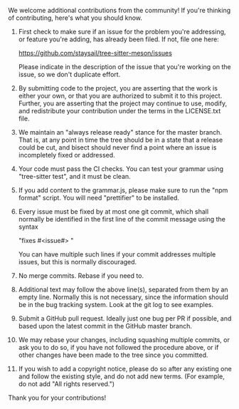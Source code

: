 We welcome additional contributions from the community!
If you're thinking of contributing, here's what you should know.

 1. First check to make sure if an issue for the problem you're addressing,
    or feature you're adding, has already been filed.  If not, file one here:

	https://github.com/staysail/tree-sitter-meson/issues

    Please indicate in the description of the issue that you're working on
    the issue, so we don't duplicate effort.

 2. By submitting code to the project, you are asserting that the work is
    either your own, or that you are authorized to submit it to this project.
    Further, you are asserting that the project may continue to use, modify,
    and redistribute your contribution under the terms in the LICENSE.txt file.

 3. We maintain an "always release ready" stance for the master branch.  That
    is, at any point in time the tree should be in a state that a release
    could be cut, and bisect should never find a point where an issue is
    incompletely fixed or addressed.

 4. Your code must pass the CI checks.  You can test your grammar
    using "tree-sitter test", and it must be clean.

 5. If you add content to the grammar.js, please make sure to run
    the "npm format" script.  You will need "prettifier" to be
    installed.

 6. Every issue must be fixed by at most one git commit, which shall normally
    be identified in the first line of the commit message using the syntax

	"fixes #<issue#> <exact issue synopsis>"

    You can have multiple such lines if your commit addresses multiple issues,
    but this is normally discouraged.

 7. No merge commits.  Rebase if you need to.

 8. Additional text may follow the above line(s), separated from them by an
    empty line.  Normally this is not necessary, since the information should
    be in the bug tracking system.  Look at the git log to see examples.

 9. Submit a GitHub pull request.  Ideally just one bug per PR if possible,
    and based upon the latest commit in the GitHub master branch.

10. We may rebase your changes, including squashing multiple commits,
    or ask you to do so, if you have not followed the procedure above, or
    if other changes have been made to the tree since you committed.

11. If you wish to add a copyright notice, please do so after any
    existing one and follow the existing style, and do not add new terms. 
    (For example, do not add "All rights reserved.")

Thank you for your contributions!
